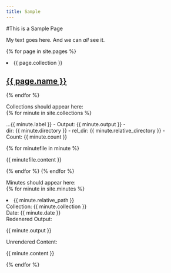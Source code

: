 ```yaml
---
title: Sample
---
```

#This is a Sample Page

My text goes here. And we can *all* see it.

{% for page in site.pages %}
  <li>{{ page.collection }}</li>
  <h2>
    <a href="{{ page.url }}">{{ page.name }}</a>
  </h2>
  <!-- <p>(( minfile.content | markdownify }}</p> -->

{% endfor %}

<p>Collections should appear here:<br>
{% for minute in site.collections %}
  <p>...{{ minute.label }} - Output: {{ minute.output }} - <br>
      dir: {{ minute.directory }} - rel_dir: {{ minute.relative_directory }} - <br>
    Count: {{ minute.count }}</p>
    {% for minutefile in minute %}
      <p>{{ minutefile.content }}</p>
    {% endfor %}
{% endfor %}
</p>

<p>Minutes should appear here:<br>
{% for minute in site.minutes %}
  <li>{{ minute.relative_path }}</li>
  Collection: {{ minute.collection }}<br>
  Date: {{ minute.date }}<br>
  Redenered Output: <p>{{ minute.output }}</p>
    
  Unrendered Content: <p>{{ minute.content }}</p>
{% endfor %}
</p>
